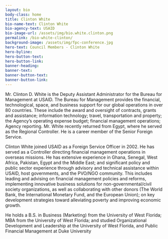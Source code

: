 ```yaml
---
layout: bio
body-class: home
title: Clinton White
bio-name-text: Clinton White
bio-agency-text: USAID
bio-image-url: /assets/img/bio.white.clinton.png
permalink: /bio-white-clinton/
background-image: /assets/img/fpc-conference.jpg
hero-text: Council Members - Clinton White
hero-byline:
hero-button-text: 
hero-button-link: 
banner-heading: 
banner-text: 
banner-button-text: 
banner-button-link: 
---
```

Mr. Clinton D. White is the Deputy Assistant Administrator for the Bureau for 
Management at USAID.  The Bureau for Management provides the financial, 
technological, space, and business support for our global operations in over 80 
countries.  These include the award and oversight of contracts, grants and 
assistance; information technology; travel, transportation and property; the 
Agency’s operating expense budget; financial management operations; Agency 
reporting.  Mr. White recently returned from Egypt, where he served as the 
Regional Controller. He is a career member of the Senior Foreign Service.

Clinton White joined USAID as a Foreign Service Officer in 2002. He has 
served as a Controller directing financial management operations in overseas 
missions. He has extensive experience in Ghana, Senegal, West Africa, Pakistan, 
Egypt and the Middle East; and significant policy and public sector experience 
through advisory and technical assistance within USAID, host governments, and 
the PVO/NGO community. This  includes leading and advising on financial 
management policies and reforms, implementing innovative business solutions for 
non-governmental/civil society organizations, as well as collaborating with 
other donors (The World Bank, the International Monetary Fund, and the European 
Union); on key development strategies toward alleviating poverty and improving 
economic growth.

He holds a B.S. in Business (Marketing) from the University of West Florida; 
MBA from the University of West Florida; and studied Organizational Development 
and Leadership at the University of West Florida, and Public Financial 
Management at Duke University
